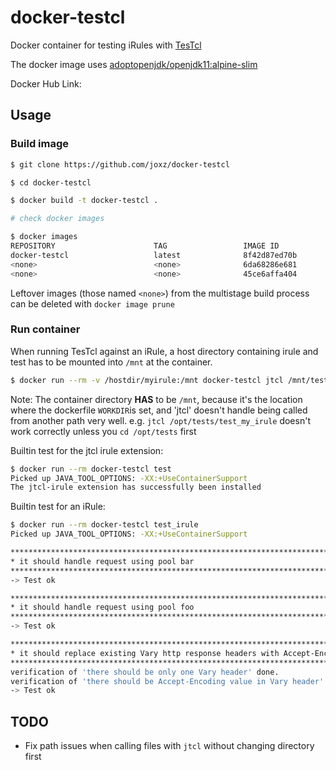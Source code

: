 # docker-testcl

Docker container for testing iRules with [TesTcl](https://testcl.com/)

The docker image uses [adoptopenjdk/openjdk11:alpine-slim](https://hub.docker.com/r/adoptopenjdk/openjdk11)

Docker Hub Link:

## Usage

### Build image

```bash
$ git clone https://github.com/joxz/docker-testcl

$ cd docker-testcl

$ docker build -t docker-testcl .

# check docker images

$ docker images
REPOSITORY                      TAG                 IMAGE ID            CREATED             SIZE
docker-testcl                   latest              8f42d87ed70b        3 minutes ago       248MB
<none>                          <none>              6da68286e681        3 minutes ago       21.9MB
<none>                          <none>              45ce6affa404        45 minutes ago      248MB
```

Leftover images (those named `<none>`) from the multistage build process can be deleted with `docker image prune`

### Run container

When running TesTcl against an iRule, a host directory containing irule and test has to be mounted into `/mnt` at the container.

```bash
$ docker run --rm -v /hostdir/myirule:/mnt docker-testcl jtcl /mnt/test_myirule.tcl
```

Note: The container directory **HAS** to be `/mnt`, because it's the location where the dockerfile `WORKDIR`is set, and 'jtcl' doesn't handle being called from another path very well.
e.g. `jtcl /opt/tests/test_my_irule` doesn't work correctly unless you `cd /opt/tests` first

Builtin test for the jtcl irule extension:

```bash
$ docker run --rm docker-testcl test
Picked up JAVA_TOOL_OPTIONS: -XX:+UseContainerSupport
The jtcl-irule extension has successfully been installed
```

Builtin test for an iRule:

```bash
$ docker run --rm docker-testcl test_irule
Picked up JAVA_TOOL_OPTIONS: -XX:+UseContainerSupport

**************************************************************************
* it should handle request using pool bar
**************************************************************************
-> Test ok

**************************************************************************
* it should handle request using pool foo
**************************************************************************
-> Test ok

**************************************************************************
* it should replace existing Vary http response headers with Accept-Encoding value
**************************************************************************
verification of 'there should be only one Vary header' done.
verification of 'there should be Accept-Encoding value in Vary header' done.
-> Test ok
```

## TODO

- Fix path issues when calling files with `jtcl` without changing directory first